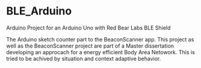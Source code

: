 BLE_Arduino
===========

Arduino Project for an Arduino Uno with Red Bear Labs BLE Shield

The Arduino sketch counter part to the BeaconScanner app.
This project as well as the BeaconScanner project are part of a Master dissertation
developing an approcach for a energy efficient Body Area Netowork.
This is tried to be achived by situation and context adaptive behavior.


